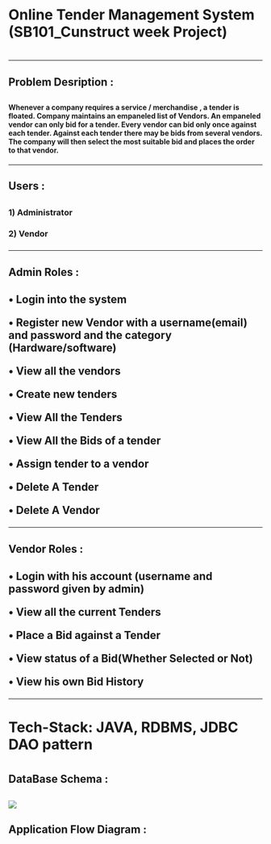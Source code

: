 <h1>Online Tender Management System (SB101_Cunstruct week Project)<h1/>
<hr/>

<h2>Problem Desription : <h2/>
<h4>Whenever a company  requires a service / merchandise , a tender is floated. Company maintains an empaneled list of Vendors. 
An empaneled vendor can only bid for a tender. Every vendor can bid only once against   each tender. 
Against each tender there may be   bids from several vendors. The company will then select the most suitable bid and places the order to that vendor.<h4/>
<hr/>
<h2>Users : <h2/>
<h3>1) Administrator <h3/>
<h3>2) Vendor <h3/>
<hr/>
   
<h2>Admin Roles :<h2/>
<p>•	Login into the system <p/>
<p>•	Register new Vendor with a username(email) and password and the category (Hardware/software)<p/>
<p>•	View all the vendors<p/>
<p>•  Create new tenders<p/>
<p>•  View All the Tenders<p/>
<p>•  View All the Bids of a tender<p/>
<p>•  Assign tender to a vendor<p/>
<p>•	Delete A Tender<p/>
<p>•	Delete A Vendor<p/>   
<hr/>

<h2>Vendor Roles :<h2/>  
<p>•	Login with his account (username and password given by admin)<p/>
<p>•  View all the current Tenders<p/>
<p>•  Place a Bid against a Tender<p/>
<p>•  View status of a Bid(Whether Selected or Not)<p/>
<p>•  View his own Bid History<p/>
<hr/>

<h1>Tech-Stack: JAVA, RDBMS, JDBC DAO pattern<h1/>
<h2>DataBase Schema : <h2/>
<img src="https://github.com/Sanket01Hiremath/little-spark-7917/blob/master/Tender_Management_System/src/Untitled%20Diagram.drawio.png?raw=true"/>

<h2>Application Flow Diagram : <h2/>
<img src=""/>


